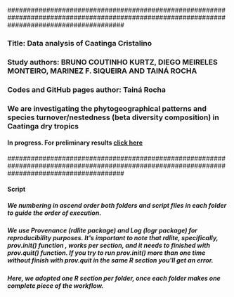 ##############################################################################################################################################
### Title: Data analysis of Caatinga Cristalino
### Study authors: BRUNO COUTINHO KURTZ,  DIEGO MEIRELES MONTEIRO, MARINEZ F. SIQUEIRA AND TAINÁ ROCHA
### Codes and GitHub pages author: Tainá Rocha 
### We are investigating the phytogeographical patterns and species turnover/nestedness (beta diversity composition) in Caatinga dry tropics
#### In progress. For preliminary results [click here](https://tai-rocha.github.io/Caatinga_Dry_Forest.github.io/)
##############################################################################################################################################

#### Script 
##### We numbering in ascend order both folders and script files in each folder to guide the order of execution.    

##### We use Provenance (rdlite package) and Log (logr package) for reproducibility purposes. It's important to note that rdlite, specifically, prov.init() function , works per section, and it needs to finished with prov.quit() function. If you try to run prov.init() more than one time without finish with prov.quit in the same  R section you'll get an error.


##### Here, we adopted one R section per folder, once each folder makes one complete piece of the workflow.
